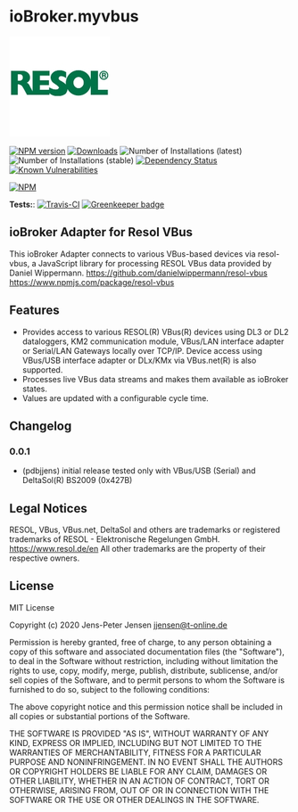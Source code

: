 # ioBroker.myvbus

![Logo](admin/myvbus.png)

[![NPM version](http://img.shields.io/npm/v/iobroker.myvbus.svg)](https://www.npmjs.com/package/iobroker.myvbus)
[![Downloads](https://img.shields.io/npm/dm/iobroker.myvbus.svg)](https://www.npmjs.com/package/iobroker.myvbus)
![Number of Installations (latest)](http://iobroker.live/badges/myvbus-installed.svg)
![Number of Installations (stable)](http://iobroker.live/badges/myvbus-stable.svg)
[![Dependency Status](https://img.shields.io/david/iobroker-community-adapters/iobroker.myvbus.svg)](https://david-dm.org/iobroker-community-adapters/iobroker.myvbus)
[![Known Vulnerabilities](https://snyk.io/test/github/iobroker-community-adapters/ioBroker.myvbus/badge.svg)](https://snyk.io/test/github/iobroker-community-adapters/ioBroker.myvbus)

[![NPM](https://nodei.co/npm/iobroker.myvbus.png?downloads=true)](https://nodei.co/npm/iobroker.myvbus/)

**Tests:**: [![Travis-CI](http://img.shields.io/travis/iobroker-community-adapters/ioBroker.myvbus/master.svg)](https://travis-ci.org/iobroker-community-adapters/ioBroker.myvbus) [![Greenkeeper badge](https://badges.greenkeeper.io/iobroker-community-adapters/ioBroker.myvbus.svg)](https://greenkeeper.io/)

## ioBroker Adapter for Resol VBus

This ioBroker Adapter connects to various VBus-based devices via resol-vbus, a JavaScript library for processing RESOL VBus data provided by Daniel Wippermann.
<https://github.com/danielwippermann/resol-vbus>
<https://www.npmjs.com/package/resol-vbus>

## Features

* Provides access to various RESOL(R) VBus(R) devices using DL3 or DL2 dataloggers, KM2 communication module, VBus/LAN interface adapter or Serial/LAN Gateways locally over TCP/IP. Device access using VBus/USB interface adapter or DLx/KMx via VBus.net(R) is also supported.
* Processes live VBus data streams and makes them available as ioBroker states.
* Values are updated with a configurable cycle time.

## Changelog

### 0.0.1

* (pdbjjens) initial release tested only with VBus/USB (Serial) and DeltaSol(R) BS2009 (0x427B)

## Legal Notices

RESOL, VBus, VBus.net, DeltaSol and others are trademarks or registered trademarks of RESOL - Elektronische Regelungen GmbH.
<https://www.resol.de/en>
All other trademarks are the property of their respective owners.

## License

MIT License

Copyright (c) 2020 Jens-Peter Jensen <jjensen@t-online.de>

Permission is hereby granted, free of charge, to any person obtaining a copy
of this software and associated documentation files (the "Software"), to deal
in the Software without restriction, including without limitation the rights
to use, copy, modify, merge, publish, distribute, sublicense, and/or sell
copies of the Software, and to permit persons to whom the Software is
furnished to do so, subject to the following conditions:

The above copyright notice and this permission notice shall be included in all
copies or substantial portions of the Software.

THE SOFTWARE IS PROVIDED "AS IS", WITHOUT WARRANTY OF ANY KIND, EXPRESS OR
IMPLIED, INCLUDING BUT NOT LIMITED TO THE WARRANTIES OF MERCHANTABILITY,
FITNESS FOR A PARTICULAR PURPOSE AND NONINFRINGEMENT. IN NO EVENT SHALL THE
AUTHORS OR COPYRIGHT HOLDERS BE LIABLE FOR ANY CLAIM, DAMAGES OR OTHER
LIABILITY, WHETHER IN AN ACTION OF CONTRACT, TORT OR OTHERWISE, ARISING FROM,
OUT OF OR IN CONNECTION WITH THE SOFTWARE OR THE USE OR OTHER DEALINGS IN THE
SOFTWARE.
